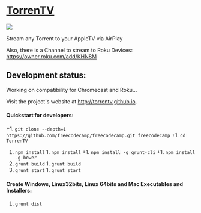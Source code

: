 # [TorrenTV](https://github.com/torrentv/torrentv)

![](https://i.cloudup.com/lML9s1g0Ke.png)

Stream any Torrent to your AppleTV via AirPlay

Also, there is a Channel to stream to Roku Devices: https://owner.roku.com/add/KHN8M

## Development status:

Working on compatibility for Chromecast and Roku...

Visit the project's website at <http://torrentv.github.io>.

#### Quickstart for developers:

+1. `git clone --depth=1 https://github.com/freecodecamp/freecodecamp.git freecodecamp`
+1. `cd TorrenTV`
 1. `npm install`		 1. `npm install`
+1. `npm install -g grunt-cli`
+1. `npm install -g bower`
 1. `grunt build`		 1. `grunt build`
 1. `grunt start`		 1. `grunt start`

#### Create Windows, Linux32bits, Linux 64bits and Mac Executables and Installers:

1. `grunt dist`

